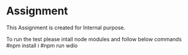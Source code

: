 # Assignment

This Assignment is created for Internal purpose.

To run the test please intall node modules and follow below commands
#npm install i
#npm run wdio
